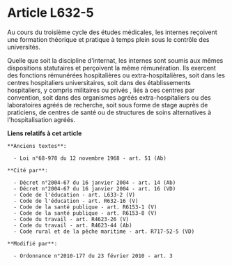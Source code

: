 # Article L632-5

Au cours du troisième cycle des études médicales, les internes reçoivent une formation théorique et pratique à temps plein
sous le contrôle des universités. 

Quelle que soit la discipline d'internat, les internes sont soumis aux mêmes dispositions statutaires et perçoivent la même
rémunération. Ils exercent des fonctions rémunérées hospitalières ou extra-hospitalières, soit dans les centres hospitaliers
universitaires, soit dans des établissements hospitaliers, y compris militaires ou privés    , liés à ces centres par
convention, soit dans des organismes agréés extra-hospitaliers ou des laboratoires agréés de recherche, soit sous forme de
stage auprès de praticiens, de centres de santé ou de structures de soins alternatives à l'hospitalisation agréés.

**Liens relatifs à cet article**

	**Anciens textes**:

	  - Loi n°68-978 du 12 novembre 1968 - art. 51 (Ab)

	**Cité par**:

	  - Décret n°2004-67 du 16 janvier 2004 - art. 14 (Ab)
	  - Décret n°2004-67 du 16 janvier 2004 - art. 16 (VD)
	  - Code de l'éducation - art. L633-2 (V)
	  - Code de l'éducation - art. R632-16 (V)
	  - Code de la santé publique - art. R6153-1 (V)
	  - Code de la santé publique - art. R6153-8 (V)
	  - Code du travail - art. R4623-26 (V)
	  - Code du travail - art. R4623-44 (Ab)
	  - Code rural et de la pêche maritime - art. R717-52-5 (VD)

	**Modifié par**:

	  - Ordonnance n°2010-177 du 23 février 2010 - art. 3
